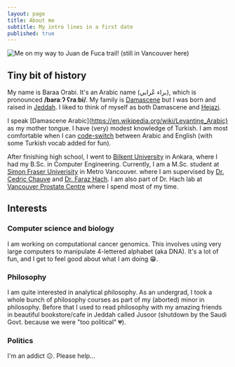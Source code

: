 ```yaml
---
layout: page
title: About me
subtitle: My intro lines in a first date
published: true
---
```


![Me on my way to Juan de Fuca trail! (still in Vancouver here)]({{site.baseurl}}/img/who_da_fuca.jpg)

## Tiny bit of history
My name is Baraa Orabi. It's an Arabic name (براء عْرابي), which is pronounced **/baraːʔ ʕraːbi/**. My family is [Damascene](https://en.wikipedia.org/wiki/Damascus) but I was born and raised in [Jeddah](https://en.wikipedia.org/wiki/Jeddah). I liked to think of myself as both Damascene and [Hejazi](https://en.wikipedia.org/wiki/Hejaz).

I speak [Damascene Arabic](https://en.wikipedia.org/wiki/Levantine_Arabic} as my mother tongue. I have (very) modest knowledge of Turkish.  I am most comfortable when I can [code-switch](https://en.wikipedia.org/wiki/Code-switching) between Arabic and English (with some Turkish vocab added for fun).  

After finishing high school, I went to [Bilkent University](http://w3.bilkent.edu.tr/bilkent/) in Ankara, where I had my B.Sc. in Computer Engineering. Currently, I am a M.Sc. student at [Simon Fraser Univerisity](https://www.sfu.ca/) in Metro Vancouver. where I am supervised by [Dr. Cedric Chauve](http://www.cecm.sfu.ca/~cchauve/) and [Dr. Faraz Hach](http://www.cs.sfu.ca/~fhach/personal/). I am also part of Dr. Hach lab at [Vancouver Prostate Centre](http://www.prostatecentre.com/about-us/people/dr-faraz-hach) where I spend most of my time.

## Interests
### Computer science and biology
I am working on computational cancer genomics. This involves using very large computers to manipulate 4-lettered alphabet (aka DNA). It's a lot of fun, and I get to feel good about what I am doing 😁.

### Philosophy
I am quite interested in analytical philosophy. As an undergrad, I took a whole bunch of philosophy courses as part of my (aborted) minor in philosophy. Before that I used to read philosophy with my amazing friends in beautiful bookstore/cafe in Jeddah called Jusoor (shutdown by the Saudi Govt. because we were "too political" 💔).

### Politics
I'm an addict 😐. Please help...
